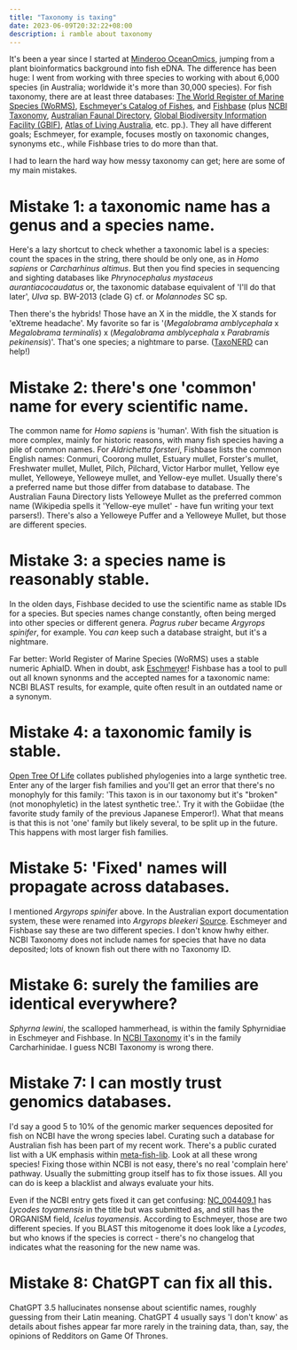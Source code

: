 ```yaml
---
title: "Taxonomy is taxing"
date: 2023-06-09T20:32:22+08:00
description: i ramble about taxonomy
---
```


It's been a year since I started at [Minderoo OceanOmics](https://www.minderoo.org/oceanomics/), jumping from a plant bioinformatics background into fish eDNA. The difference has been huge: I went from working with three species to working with about 6,000 species (in Australia; worldwide it's more than 30,000 species). For fish taxonomy, there are at least three databases: [The World Register of Marine Species (WoRMS)](https://www.marinespecies.org/), [Eschmeyer's Catalog of Fishes](https://researcharchive.calacademy.org/research/ichthyology/catalog/fishcatmain.asp), and [Fishbase](https://fishbase.org.au) (plus [NCBI Taxonomy](https://www.ncbi.nlm.nih.gov/Taxonomy/Browser/wwwtax.cgi), [Australian Faunal Directory](https://biodiversity.org.au/afd/home), [Global Biodiversity Information Facility (GBIF)](https://www.gbif.org/), [Atlas of Living Australia](https://www.ala.org.au/), etc. pp.). They all have different goals; Eschmeyer, for example, focuses mostly on taxonomic changes, synonyms etc., while Fishbase tries to do more than that.

I had to learn the hard way how messy taxonomy can get; here are some of my main mistakes.

# Mistake 1: a taxonomic name has a genus and a species name.
 
Here's a lazy shortcut to check whether a taxonomic label is a species: count the spaces in the string, there should be only one, as in *Homo sapiens* or *Carcharhinus altimus*. But then you find species in sequencing and sighting databases like *Phrynocephalus mystaceus aurantiacocaudatus* or, the taxonomic database equivalent of 'I'll do that later', *Ulva* sp. BW-2013 (clade G) cf. or *Molannodes* SC sp.

Then there's the hybrids! Those have an X in the middle, the X stands for 'eXtreme headache'. My favorite so far is '(*Megalobrama amblycephala* x *Megalobrama terminalis*) x (*Megalobrama amblycephala* x *Parabramis pekinensis*)'. That's one species; a nightmare to parse. ([TaxoNERD](https://github.com/nleguillarme/taxonerd/issues/11) can help!)

# Mistake 2: there's one 'common' name for every scientific name.

The common name for *Homo sapiens* is 'human'. With fish the situation is more complex, mainly for historic reasons, with many fish species having a pile of common names. For *Aldrichetta forsteri*, Fishbase lists the common English names: Conmuri, Coorong mullet, Estuary mullet, Forster's mullet, Freshwater mullet, Mullet, Pilch, Pilchard, Victor Harbor mullet, Yellow eye mullet, Yelloweye, Yelloweye mullet, and Yellow-eye mullet. Usually there's a preferred name but those differ from database to database. The Australian Fauna Directory lists Yelloweye Mullet as the preferred common name (Wikipedia spells it 'Yellow-eye mullet' - have fun writing your text parsers!). There's also a Yelloweye Puffer and a Yelloweye Mullet, but those are different species.

# Mistake 3: a species name is reasonably stable.

In the olden days, Fishbase decided to use the scientific name as stable IDs for a species. But species names change constantly, often being merged into other species or different genera. *Pagrus ruber* became *Argyrops spinifer*, for example. You *can* keep such a database straight, but it's a nightmare.

Far better: World Register of Marine Species (WoRMS) uses a stable numeric AphiaID. When in doubt, ask [Eschmeyer](https://researcharchive.calacademy.org/research/ichthyology/catalog/fishcatmain.asp)! Fishbase has a tool to pull out all known synonms and the accepted names for a taxonomic name: NCBI BLAST results, for example, quite often result in an outdated name or a synonym.

# Mistake 4: a taxonomic family is stable.

[Open Tree Of Life](https://tree.opentreeoflife.org/about/open-tree-of-life) collates published phylogenies into a large synthetic tree. Enter any of the larger fish families and you'll get an error that there's no monophyly for this family: 'This taxon is in our taxonomy but it's "broken" (not monophyletic) in the latest synthetic tree.'. Try it with the Gobiidae (the favorite study family of the previous Japanese Emperor!). What that means is that this is not 'one' family but likely several, to be split up in the future. This happens with most larger fish families.

# Mistake 5: 'Fixed' names will propagate across databases.

I mentioned *Argyrops spinifer* above. In the Australian export documentation system, these were renamed into *Argyrops bleekeri* [Source](https://www.agriculture.gov.au/biosecurity-trade/export/controlled-goods/fish/industry-advice-notices/2022/2022-02). Eschmeyer and Fishbase say these are two different species. I don't know hwhy either. NCBI Taxonomy does not include names for species that have no data deposited; lots of known fish out there with no Taxonomy ID.

# Mistake 6: surely the families are identical everywhere?

*Sphyrna lewini*, the scalloped hammerhead, is within the family Sphyrnidiae in Eschmeyer and Fishbase. In [NCBI Taxonomy](https://www.ncbi.nlm.nih.gov/Taxonomy/Browser/wwwtax.cgi?id=7823) it's in the family Carcharhinidae. I guess NCBI Taxonomy is wrong there.

# Mistake 7: I can mostly trust genomics databases.

I'd say a good 5 to 10% of the genomic marker sequences deposited for fish on NCBI have the wrong species label. Curating such a database for Australian fish has been part of my recent work. There's a public curated list with a UK emphasis within [meta-fish-lib](https://github.com/genner-lab/meta-fish-lib/blob/main/assets/exclusions.csv). Look at all these wrong species! Fixing those within NCBI is not easy, there's no real 'complain here' pathway. Usually the submitting group itself has to fix those issues. All you can do is keep a blacklist and always evaluate your hits. 

Even if the NCBI entry gets fixed it can get confusing: [NC_004409.1](https://www.ncbi.nlm.nih.gov/nuccore/NC_004409.1) has *Lycodes toyamensis* in the title but was submitted as, and still has the ORGANISM field, *Icelus toyamensis*. According to Eschmeyer, those are two different species. If you BLAST this mitogenome it does look like a *Lycodes*, but who knows if the species is correct - there's no changelog that indicates what the reasoning for the new name was.

# Mistake 8: ChatGPT can fix all this.

ChatGPT 3.5 hallucinates nonsense about scientific names, roughly guessing from their Latin meaning. ChatGPT 4 usually says 'I don't know' as details about fishes appear far more rarely in the training data, than, say, the opinions of Redditors on Game Of Thrones.
